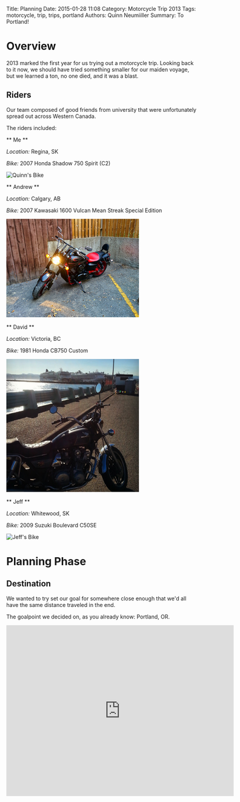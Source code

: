 Title: Planning
Date: 2015-01-28 11:08
Category: Motorcycle Trip 2013
Tags: motorcycle, trip, trips, portland
Authors: Quinn Neumiiller
Summary: To Portland!

# Overview

2013 marked the first year for us trying out a motorcycle trip.
Looking back to it now, we should have tried something smaller for our maiden voyage,
but we learned a ton, no one died, and it was a blast.

## Riders

Our team composed of good friends from university that were unfortunately spread
out across Western Canada.

The riders included:

** Me **

*Location:* Regina, SK

*Bike:* 2007 Honda Shadow 750 Spirit (C2)

<img
  src="images/Motorcycle%20Trip/2013/2007_Honda_Shadow_750_Spirit_C2.jpg"
  alt="Quinn's Bike"
  style="width: 350px;"/>

** Andrew **

*Location:* Calgary, AB

*Bike:* 2007 Kawasaki 1600 Vulcan Mean Streak Special Edition

<img
  src="images/Motorcycle%20Trip/2013/2007_Kawasaki_1600_Vulcan_Mean_Streak_Special_Edition.jpg"
  alt="Andrew's Bike"
  style="width: 350px;"/>

** David **

*Location:* Victoria, BC

*Bike:* 1981 Honda CB750 Custom

<img
  src="images/Motorcycle%20Trip/2013/1981_Honda_CB750_Custom.jpg"
  alt="David's Bike"
  style="width: 350px;"/>

** Jeff **

*Location:* Whitewood, SK

*Bike:* 2009 Suzuki Boulevard C50SE

<img
  src="images/Motorcycle%20Trip/2013/2009_Suzuki_Boulevard_C50SE.jpg"
  alt="Jeff's Bike"
  style="width: 350px;"/>

# Planning Phase

## Destination

We wanted to try set our goal for somewhere close enough that we'd all have the
same distance traveled in the end.

The goalpoint we decided on, as you already know: Portland, OR.

<div>
<iframe src="https://www.google.com/maps/embed?pb=!1m29!1m12!1m3!1d5389086.687663001!2d-118.15035756359512!3d48.736246750261564!2m3!1f0!2f0!3f0!3m2!1i1024!2i768!4f13.1!4m14!1i1!3e0!4m5!1s0x5304f6bf47ed992b%3A0x5049e3295772690!2sSaskatoon%2C+SK!3m2!1d52.1332144!2d-106.6700458!4m5!1s0x54950b0b7da97427%3A0x1c36b9e6f6d18591!2sPortland%2C+OR%2C+USA!3m2!1d45.5230622!2d-122.67648159999999!5e0!3m2!1sen!2sca!4v1422465634140" width="600" height="450" frameborder="0" style="border:0">
</iframe>
</div>
